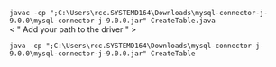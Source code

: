 
```javac -cp ";C:\Users\rcc.SYSTEMD164\Downloads\mysql-connector-j-9.0.0\mysql-connector-j-9.0.0.jar" CreateTable.java```<br>
< " Add your path to the driver " >

```java -cp ";C:\Users\rcc.SYSTEMD164\Downloads\mysql-connector-j-9.0.0\mysql-connector-j-9.0.0.jar" CreateTable ```
